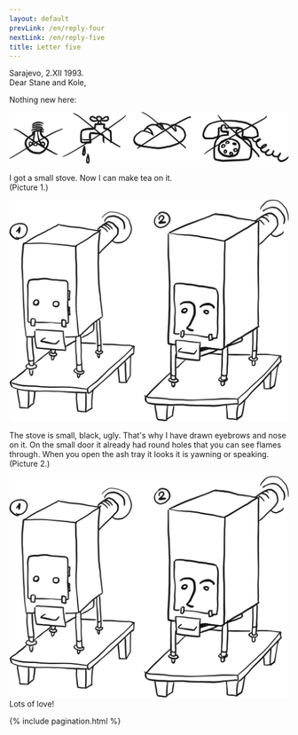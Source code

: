 ```yaml
---
layout: default
prevLink: /en/reply-four
nextLink: /en/reply-five
title: Letter five
---
```


<div class="LetterFive">
  <div class="LetterFive-date">
    Sarajevo, 2.XII 1993.
  </div>

  <div class="LetterFive-header">
    Dear Stane and Kole,
  </div>

  <div class="LetterFive-top">
    <p class="LetterFive-topText">Nothing new here:</p>
    <div class="LetterFive-topImageWrapper">
      <img 
        class="LetterFive-topImage" 
        alt="No electricity, no water, no bread, no telephones" 
        src="/public/img/letter-05/news.png" 
      />
    </div>
  </div>

  <div class="LetterFive-bottom">
    <div class="LetterFive-bottomLeft">
      <p class="LetterFive-bottomText">
        I got a small stove. Now I can make tea on it.
        <br/>
        (Picture 1.)
      </p>
      <img 
        class="LetterFive-bottomImageSmall"
        alt="Stove with eyebrows and nose drawn on it" 
        src="/public/img/letter-05/stove.png" 
      />
      <p class="LetterFive-bottomText">
        The stove is small, black, ugly. That's why I have drawn eyebrows and nose on it.
        On the small door it already had round holes that you can see flames through.
        When you open the ash tray it looks it is yawning or speaking.
        <br/>
        (Picture 2.)
      </p>
    </div>
    <div class="LetterFive-bottomImageLargeWrapper">
      <img 
        class="LetterFive-bottomImageLarge"
        alt="Stove with eyebrows and nose drawn on it" 
        src="/public/img/letter-05/stove.png" 
      />
    </div>
  </div>

  <div class="LetterFive-signature">
    Lots of love!
  </div>

  {% include pagination.html %}
</div>
